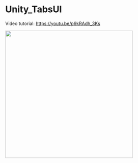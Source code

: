 # Unity_TabsUI

Video tutorial: https://youtu.be/p9kRAdh_3Ks

<a href="https://youtu.be/p9kRAdh_3Ks"><img width="400px" src="https://img.youtube.com/vi/p9kRAdh_3Ks/0.jpg" /></a>
